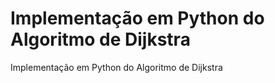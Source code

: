 # Implementação em Python do Algoritmo de Dijkstra
Implementação em Python do Algoritmo de Dijkstra 
